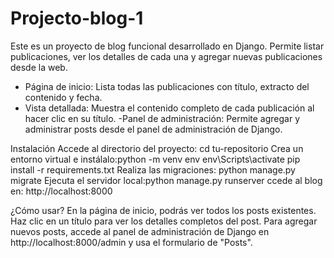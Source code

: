 # Projecto-blog-1
Este es un proyecto de blog funcional desarrollado en Django. Permite listar publicaciones, ver los detalles de cada una y agregar nuevas publicaciones desde la web.
- Página de inicio: Lista todas las publicaciones con título, extracto del contenido y fecha.
- Vista detallada: Muestra el contenido completo de cada publicación al hacer clic en su título.
-Panel de administración: Permite agregar y administrar posts desde el panel de administración de Django.

Instalación 
Accede al directorio del proyecto: cd tu-repositorio
Crea un entorno virtual e instálalo:python -m venv env
env\Scripts\activate
pip install -r requirements.txt
Realiza las migraciones: python manage.py migrate
Ejecuta el servidor local:python manage.py runserver
ccede al blog en: http://localhost:8000

¿Cómo usar?
En la página de inicio, podrás ver todos los posts existentes.
Haz clic en un título para ver los detalles completos del post.
Para agregar nuevos posts, accede al panel de administración de Django en http://localhost:8000/admin y usa el formulario de "Posts".

